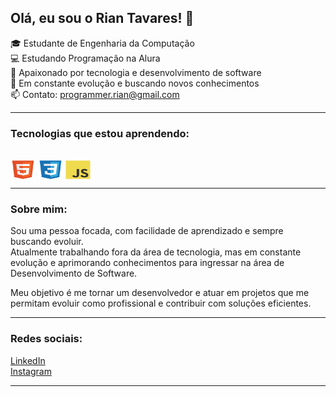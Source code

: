## Olá, eu sou o Rian Tavares! 👋

🎓 Estudante de Engenharia da Computação  
💻 Estudando Programação na Alura  
🚀 Apaixonado por tecnologia e desenvolvimento de software  
🌱 Em constante evolução e buscando novos conhecimentos  
📫 Contato: programmer.rian@gmail.com  

---

### Tecnologias que estou aprendendo:
<div style="display: inline_block"><br>
  <img align="center" alt="HTML" height="30" width="40" src="https://raw.githubusercontent.com/devicons/devicon/master/icons/html5/html5-original.svg">
  <img align="center" alt="CSS" height="30" width="40" src="https://raw.githubusercontent.com/devicons/devicon/master/icons/css3/css3-original.svg">
  <img align="center" alt="JS" height="30" width="40" src="https://raw.githubusercontent.com/devicons/devicon/master/icons/javascript/javascript-original.svg">
</div>

---

### Sobre mim:

Sou uma pessoa focada, com facilidade de aprendizado e sempre buscando evoluir.  
Atualmente trabalhando fora da área de tecnologia, mas em constante evolução e aprimorando conhecimentos para ingressar na área de Desenvolvimento de Software.

Meu objetivo é me tornar um desenvolvedor e atuar em projetos que me permitam evoluir como profissional e contribuir com soluções eficientes.

---

### Redes sociais:

[LinkedIn](https://www.linkedin.com/in/rian-tavares-4b854535b)  
[Instagram](https://instagram.com/riantavaress/)  

---
